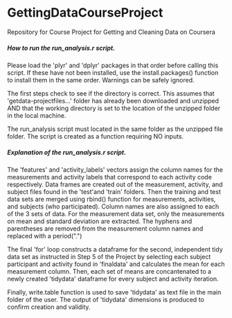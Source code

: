 # GettingDataCourseProject
Repository for Course Project for Getting and Cleaning Data on Coursera 

##### How to run the run_analysis.r script.
Please load the 'plyr' and 'dplyr' packages in that order before calling this script. If these have not been installed, use the
install.packages() function to install them in the same order. Warnings can be safely ignored.

The first steps check to see if the directory is correct. This assumes that 'getdata-projectfiles...' folder has already been downloaded and unzipped AND that the working directory is set to the location of the unzipped folder in the local machine. 

The run_analysis script must located in the same folder as the unzipped file folder. The script is created as a function requiring NO inputs.

##### Explanation of the run_analysis.r script.
The 'features' and 'activity_labels' vectors assign the column names for the measurements and activity labels that correspond to each activity code respectively. Data frames are created out of the measurement, activity, and subject files found in the 'test'and 'train' folders. Then the training and test data sets are merged using rbind() function for measurements, activities, and subjects (who participated). Column names are also assigned to each of the 3 sets of data. For the measurement data set, only the measurements on mean and standard deviation are extracted. The hyphens and parentheses are removed from the measurement column names and replaced with a period(".")

The final 'for' loop constructs a dataframe for the second, independent tidy data set as instructed in Step 5 of the Project by selecting each subject participant and activity found in 'finaldata' and calculates the mean for each measurement column. Then, each set of means are concantenated to a newly created 'tidydata' dataframe for every subject and activity iteration.

Finally, write.table function is used to save 'tidydata' as text file in the main folder of the user. The output of 'tidydata' dimensions is produced to confirm creation and validity.




